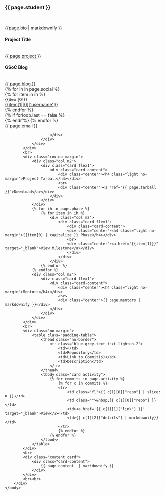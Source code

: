 ---
---

<!DOCTYPE html>
<html>
    <head>
        <title>{{ page.student }} | GSoC 2017 Project Report </title>
        <script src="https://ajax.googleapis.com/ajax/libs/jquery/3.1.0/jquery.min.js"></script>
        <link rel="stylesheet" href="resources/style.css">
        <link rel="stylesheet" href="https://cdnjs.cloudflare.com/ajax/libs/materialize/0.100.1/css/materialize.min.css">
        <link rel="stylesheet" href="https://rawgit.com/coala/coalaCSS/master/coala.css">
        <script src="https://cdnjs.cloudflare.com/ajax/libs/materialize/0.100.1/js/materialize.min.js"></script>
        <link href="https://fonts.googleapis.com/css?family=Roboto+Mono:300,300i,400,400i,700,700i|Roboto:100,200,300,400,500,600,700,800,900|Ubuntu+Mono|Overpass+Mono|Inconsolata" rel="stylesheet">
        <link href="https://fonts.googleapis.com/icon?family=Material+Icons" rel="stylesheet">
        <link href="https://cdnjs.cloudflare.com/ajax/libs/font-awesome/4.7.0/css/font-awesome.min.css" rel="stylesheet">
    </head>
    <body class='report'>
        <div class="container">
        <br>
            <div class="row no-margin">
                <div class="col m6">
                    <div class="card flex1">
                        <div class="card-content">
                        <br>
                            <h3 class="light no-margin">{{ page.student }}</h3>
                            <br>
                            <p>{{page.bio | markdownify }}</p>
                        </div>
                    </div>
                </div>
                <div class="col m3">
                    <div class="card flex1">
                        <div class="card-content">
                            <div class="center"><h4 class="light no-margin">Project Title</h4></div>
                            <br>
                            <div class="center"><a target="_blank" href={{ page.project_link }}>{{ page.project }}</a></div>
                        </div>
                    </div>
                    <div class="card flex1">
                        <div class="card-content">
                            <div class="center"><h4 class="light no-margin">GSoC Blog</h4></div>
                            <br>
                            <div class="center"><a class="blog-link" href="{{ page.blog }}">{{ page.blog }}</a></div>
                        </div>
                    </div>
                </div>
                <div class="col m3">
                    <div class="card flex1">
                        <div class="card-content links-section">
                            {% for ih in page.social %}
                                <div class="link">
                                {% for item in ih %}
                                    <div class="row no-margin ">
                                        <div class="col m6">{{item[0]}}</div>
                                        <div class="col m6"><a href="{{item[1][1]['link']}}">{{item[1][0]['username']}}</a></div>
                                    </div>
                                {% endfor %}
                                </div>
                                {% if forloop.last == false %}<div class="divider"></div>{% endif%}
                            {% endfor %}
                            <br>
                            <div class="row no-margin center">
                                <div class="col m3"><i class="fa fa-envelope-o"></i></div>
                                <div class="col m9">{{ page.email }}</div>
                            </div>

                        </div>
                    </div>
                </div>
            </div>
            <br>
            <div class="row no-margin">
                <div class="col m2">
                    <div class="card flex1">
                        <div class="card-content">
                            <div class="center"><h4 class="light no-margin">Project Tarball</h4></div>
                            <br>
                            <div class="center"><a href="{{ page.tarball }}">Download</a></div>
                        </div>
                    </div>
                </div>
                {% for ih in page.phase %}
                    {% for item in ih %}
                        <div class="col m2">
                            <div class="card flex1">
                                <div class="card-content">
                                <div class="center"><h4 class="light no-margin">{{item[0] | capitalize }} Phase</h4></div>
                                <br>
                                <div class="center"><a href="{{item[1]}}" target="_blank">View Milestone</a></div>
                                </div>
                            </div>
                        </div>
                    {% endfor %}
                {% endfor %}
                <div class="col m2">
                    <div class="card flex1">
                        <div class="card-content">
                            <div class="center"><h4 class="light no-margin">Mentors</h4></div>
                            <br>
                            <div class="center">{{ page.mentors | markdownify }}</div>
                        </div>
                    </div>
                </div>
            </div>
            <br>
            <div class="no-margin">
                <table class="padding-table">
                    <thead class="no-border">
                        <tr class="blue-grey-text text-lighten-2">
                            <td></td>
                            <td>Repository</td>
                            <td>Link to Commit(s)</td>
                            <td>Description</td>
                        </tr>
                    </thead>
                    <tbody class="card activity">
                        {% for commits in page.activity %}
                            {% for c in commits %}
                            <tr>
                                <td class="fl">{{ c[1][0]["repo"] | slice: 0 }}</td>
                                <td class="">&nbsp;{{ c[1][0]["repo"] }}</td>
                                <td><a href='{{ c[1][1]["link"] }}' target="_blank">View</a></td>
                                <td>{{ c[1][2]["details"] | markdownify}}</td>
                            </tr>
                            {% endfor %}
                        {% endfor %}
                    </tbody>
                </table>
            </div>
            <br>
            <div class="content card">
                <div class="card-content">
                    {{ page.content  | markdownify }}
                </div>
            </div>
            <br><br>
        </div>
    </body>
</html>

